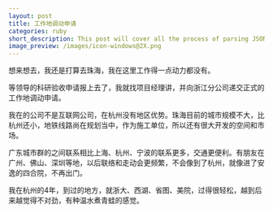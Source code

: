 ```yaml
---
layout: post
title: 工作地调动申请
categories: ruby
short_description: This post will cover all the process of parsing JSON with Ruby.
image_preview: /images/icon-windows@2X.png
---
```



想来想去，我还是打算去珠海，我在这里工作得一点动力都没有。

等领导的科研验收申请报上去了，我就找项目经理讲，并向浙江分公司递交正式的工作地调动申请。

我在的公司不是互联网公司，在杭州没有地区优势。珠海目前的城市规模不大，比杭州还小，地铁线路尚在规划当中，作为施工单位，所以还有很大开发的空间和市场。

广东城市群的之间联系相比上海、杭州、宁波的联系更多，交通更便利。有朋友在广州、佛山、深圳等地，以后联络和走动会更频繁，不会像到了杭州，就像进了安逸的四合院，不再出门。

我在杭州的4年，到过的地方，就浙大、西湖、省图、美院，过得很轻松，越到后来越觉得不对劲，有种温水煮青蛙的感觉。